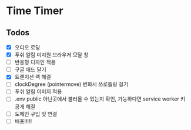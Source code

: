 # Time Timer

## Todos

- [x] 오디오 로딩
- [x] 푸쉬 알림 미지원 브라우저 모달 창
- [ ] 반응형 디자인 적용
- [ ] 구글 애드 달기
- [x] 트랜지션 렉 해결
- [ ] clockDegree (pointermove) 변화시 쓰로틀링 걸기
- [ ] 푸쉬 알림 이미지 적용
- [ ] .env public 아닌곳에서 불러올 수 있는지 확인, 가능하다면 service worker 키 공개 해결
- [ ] 도메인 구입 및 연결
- [ ] 배포!!!!!
